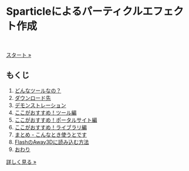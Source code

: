<div class="container">
<div class="hero-unit">
<h1><i class="fa fa-flash"></i> Sparticleによるパーティクルエフェクト作成</h1>
<br><p></p>
<p><a href="" class="btn btn-primary btn-large" id="link" src="0_1">スタート &raquo;</a></p>
</div>


<div class="row">

<div class="span4">
<h2><i class="fa fa-info"></i> もくじ</h2>

<ol>
<li><a class="" href="" id="link" src="0_8">どんなツールなの？</a></li>
<li><a class="" href="" id="link" src="0_9">ダウンロード先</a></li>
<li><a class="" href="" id="link" src="0_10">デモンストレーション</a></li>
<li><a class="" href="" id="link" src="0_16">ここがおすすめ！ツール編</a></li>
<li><a class="" href="" id="link" src="0_20">ここがおすすめ！ポータルサイト編</a></li>
<li><a class="" href="" id="link" src="0_24">ここがおすすめ！ライブラリ編</a></li>
<li><a class="" href="" id="link" src="0_28">まとめ - こんなとき使うと<i class="fa fa-smile-o"></i>です</a></li>
<li><a class="" href="" id="link" src="0_29">FlashのAway3Dに読み込む方法</li>
<li><a class="" href="" id="link" src="0_30">おわり</li>
</ol>
<p><a class="btn" href="" id="link" src="0_1">詳しく見る &raquo;</a></p>
</div>

</div>
</div> <!-- /container -->